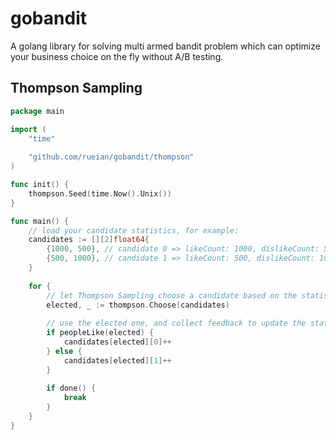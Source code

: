 # gobandit
A golang library for solving multi armed bandit problem which can optimize your business choice on the fly without A/B testing.

## Thompson Sampling

```go
package main

import (
	"time"
	
	"github.com/rueian/gobandit/thompson"
)

func init() {
	thompson.Seed(time.Now().Unix())
}

func main() {
    // load your candidate statistics, for example:
    candidates := [][2]float64{
        {1000, 500}, // candidate 0 => likeCount: 1000, dislikeCount: 500
        {500, 1000}, // candidate 1 => likeCount: 500, dislikeCount: 1000
    }
    
    for {
        // let Thompson Sampling choose a candidate based on the statistics
        elected, _ := thompson.Choose(candidates)
        
        // use the elected one, and collect feedback to update the statistic for next choose
        if peopleLike(elected) {
            candidates[elected][0]++
        } else {
            candidates[elected][1]++
        }
        
        if done() {
            break
        }
    }
}
```